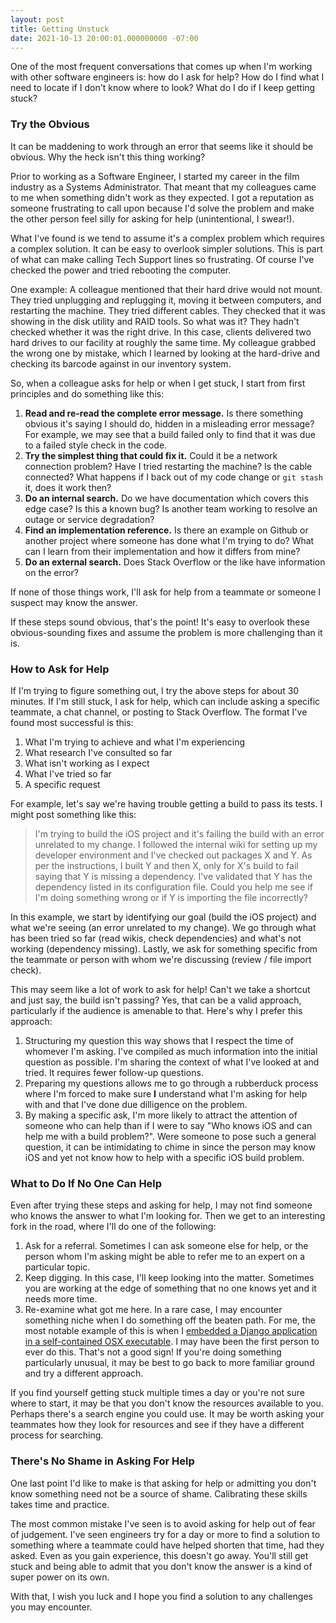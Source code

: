 ```yaml
---
layout: post
title: Getting Unstuck
date: 2021-10-13 20:00:01.000000000 -07:00
---
```


One of the most frequent conversations that comes up when I'm working with
other software engineers is: how do I ask for help? How do I find what I need
to locate if I don't know where to look? What do I do if I keep getting stuck?

### Try the Obvious

It can be maddening to work through an error that seems like it should
be obvious. Why the heck isn't this thing working? 

Prior to working as a Software Engineer, I started my career in the film
industry as a Systems Administrator. That meant that my colleagues came to me
when something didn't work as they expected. I got a reputation as
someone frustrating to call upon because I'd solve the problem
and make the other person feel silly for asking for help
(unintentional, I swear!). 

What I've found is we tend to assume it's a complex problem which requires a
complex solution. It can be easy to overlook 
simpler solutions. This is part of what can make calling Tech
Support lines so frustrating. Of course I've checked the power and
tried rebooting the computer. 

One example: A colleague mentioned that their hard drive would not
mount. They tried unplugging and replugging it, moving it between
computers, and restarting the machine. They tried different cables. They
checked that it was showing in the disk utility and RAID tools. So what was
it? They hadn't checked whether it was the right drive.  In this case,
clients delivered two hard drives to our facility at roughly the same time.
My colleague grabbed the wrong one by mistake, which I learned by 
looking at the hard-drive and checking its barcode against in our inventory system.

So, when a colleague asks for help or when I get stuck, I start from
first principles and do something like this:

1. **Read and re-read the complete error message.** Is
there something obvious it's saying I should do, hidden in a misleading error
message? For example, we may see that a build failed only to find that it was
due to a failed style check in the code. 
1. **Try the simplest thing that could fix it.** Could it be a network connection
problem? Have I tried restarting the machine? Is the cable connected? What happens
if I back out of my code change or `git stash` it, does it work then?
1. **Do an internal search.** Do we have documentation which covers this
edge case? Is this a known bug? Is another team working to resolve
an outage or service degradation?
1. **Find an implementation reference.** Is there an example on Github
or another project where someone has done what I'm trying to do? What can
I learn from their implementation and how it differs from mine?
1. **Do an external search.** Does Stack Overflow or the like have
information on the error?

If none of those things work, I'll ask for help from a teammate or someone I
suspect may know the answer. 

If these steps sound obvious, that's the point! It's easy to overlook
these obvious-sounding fixes and assume the problem is more challenging than it
is.

### How to Ask for Help

If I'm trying to figure something out, I try the above steps for about 30
minutes. If I'm still stuck, I ask for help, 
which can include asking a specific teammate, a chat channel, or posting to
 Stack Overflow. The format I've found most successful is this:

1. What I'm trying to achieve and what I'm experiencing
1. What research I've consulted so far 
1. What isn't working as I expect 
1. What I've tried so far 
1. A specific request

For example, let's say we're having trouble getting a build to pass its tests. I
might post something like this:

> I'm trying to build the iOS project and it's failing the build with an error
> unrelated to my change.  I followed the internal wiki for setting up my
> developer environment and I've checked out packages X and Y.  As per the
> instructions, I built Y and then X, only for X's build to fail saying that Y
> is missing a dependency.  I've validated that Y has the dependency listed in
> its configuration file.  Could you help me see if I'm doing something wrong
> or if Y is importing the file incorrectly? 

In this example, we start by identifying our goal (build the iOS project) and
what we're seeing (an error unrelated to my change). We go through what has
been tried so far (read wikis, check dependencies) and what's not working
(dependency missing). Lastly, we ask for something specific
from the teammate or person with whom we're discussing (review / file import
check).

This may seem like a lot of work to ask for help! Can't we take a shortcut and
just say, the build isn't passing? Yes, that can be a valid approach,
particularly if the audience is amenable to that. Here's why I prefer this
approach:

1. Structuring my question this way shows that I respect the time of
    whomever I'm asking. I've compiled as much information into the
    initial question as possible. I'm sharing the context of what I've
    looked at and tried. It requires fewer follow-up questions.
1. Preparing my questions allows me to go through a rubberduck
    process where I'm forced to make sure **I** understand
    what I'm asking for help with and that I've done due dilligence on the problem.
1. By making a specific ask, I'm more likely to attract the attention of
    someone who can help than if I were to say "Who knows iOS and can help me with
    a build problem?". Were someone to pose such a general question, it can be
    intimidating to chime in since the person may know iOS and yet not know how to help
    with a specific iOS build problem.

### What to Do If No One Can Help

Even after trying these steps and asking for help, I may not
find someone who knows the answer to what I'm looking for. Then we get to an
interesting fork in the road, where I'll do one of the following:

1. Ask for a referral. Sometimes I can ask someone else for help, or the
person whom I'm asking might be able to refer me to an expert on a particular
topic. 
1. Keep digging. In this case, I'll keep looking into the matter. Sometimes you
are working at the edge of something that no one knows yet and it needs
more time.
1. Re-examine what got me here. In a rare case, I may encounter something
niche when I do something off the beaten path. For me, the most
notable example of this is when I [embedded a Django application in a
self-contained OSX executable](https://stackoverflow.com/a/16180619). I
 may have been the first
person to ever do this. That's not a good sign! If 
you're doing something particularly unusual, it may be best to go back to more
familiar ground and try a different approach.

If you find yourself getting stuck multiple times a day or you're not sure
where to start, it may be
that you don't know the resources available to you. Perhaps there's a search
engine you could use.  It may be worth asking your teammates how they look for
resources and see if they have a different process for searching.


### There's No Shame in Asking For Help

One last point I'd like to make is that asking for help or admitting you don't
know something need not be a source of shame. Calibrating these skills takes
time and practice.  

The most common mistake I've seen is to avoid asking for help out of fear of
judgement.  I've seen engineers try for a day or more to find a solution to
something where a teammate could have helped shorten that time, had they asked.
Even as you gain experience, this doesn't go away.  You'll still get stuck
 and being able to admit that you don't know the answer is a kind of
super power on its own. 

With that, I wish you luck and I hope you find a solution to any challenges you
may encounter.
